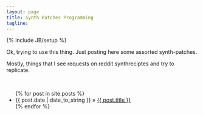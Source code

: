```yaml
---
layout: page
title: Synth Patches Programming
tagline: 
---
```

{% include JB/setup %}

Ok, trying to use this thing. Just posting here some assorted synth-patches.

Mostly, things that I see requests on reddit synthreciptes and try to replicate.

<br />

<ul class="posts">
  {% for post in site.posts %}
    <li><span>{{ post.date | date_to_string }}</span> &raquo; <a href="{{ BASE_PATH }}{{ post.url }}">{{ post.title }}</a></li>
  {% endfor %}
</ul>


